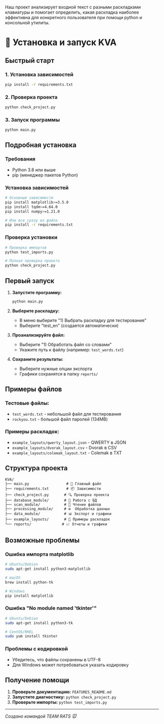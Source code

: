 Наш проект анализирует входной текст с разными раскладками клавиатуры и помогает определить, какая раскладка наиболее эффективна для конкретного пользователя при помощи python и консольной утилиты.
# 🚀 Установка и запуск KVA

## Быстрый старт

### 1. Установка зависимостей
```bash
pip install -r requirements.txt
```

### 2. Проверка проекта
```bash
python check_project.py
```

### 3. Запуск программы
```bash
python main.py
```

## Подробная установка

### Требования
- Python 3.8 или выше
- pip (менеджер пакетов Python)

### Установка зависимостей
```bash
# Основные зависимости
pip install matplotlib>=3.5.0
pip install tqdm>=4.64.0
pip install numpy>=1.21.0

# Или все сразу из файла
pip install -r requirements.txt
```

### Проверка установки
```bash
# Проверка импортов
python test_imports.py

# Полная проверка проекта
python check_project.py
```

## Первый запуск

1. **Запустите программу:**
   ```bash
   python main.py
   ```

2. **Выберите раскладку:**
   - В меню выберите "1) Выбрать раскладку для тестирования"
   - Выберите "test_en" (создается автоматически)

3. **Проанализируйте файл:**
   - Выберите "1) Обработать файл со словами"
   - Укажите путь к файлу (например: `test_words.txt`)

4. **Сохраните результаты:**
   - Выберите нужные опции экспорта
   - Графики сохранятся в папку `reports/`

## Примеры файлов

### Тестовые файлы:
- `test_words.txt` - небольшой файл для тестирования
- `rockyou.txt` - большой файл паролей (134MB)

### Примеры раскладок:
- `example_layouts/qwerty_layout.json` - QWERTY в JSON
- `example_layouts/dvorak_layout.csv` - Dvorak в CSV  
- `example_layouts/colemak_layout.txt` - Colemak в TXT

## Структура проекта

```
KVA/
├── main.py                 # 🎯 Главный файл
├── requirements.txt        # 📦 Зависимости
├── check_project.py       # 🔍 Проверка проекта
├── database_module/       # 💾 Работа с БД
├── scan_module/           # 📖 Чтение файлов
├── processing_module/     # ⚙️  Обработка данных
├── data_module/           # 📊 Экспорт и графики
├── example_layouts/       # 📝 Примеры раскладок
└── reports/              # 📈 Отчеты и графики
```

## Возможные проблемы

### Ошибка импорта matplotlib
```bash
# Ubuntu/Debian
sudo apt-get install python3-matplotlib

# macOS
brew install python-tk

# Windows
pip install matplotlib
```

### Ошибка "No module named 'tkinter'"
```bash
# Ubuntu/Debian  
sudo apt-get install python3-tk

# CentOS/RHEL
sudo yum install tkinter
```

### Проблемы с кодировкой
- Убедитесь, что файлы сохранены в UTF-8
- Для Windows может потребоваться указать кодировку

## Получение помощи

1. **Проверьте документацию:** `FEATURES_README.md`
2. **Запустите диагностику:** `python check_project.py`
3. **Проверьте импорты:** `python test_imports.py`

---

*Создано командой TEAM RATS 🐭*